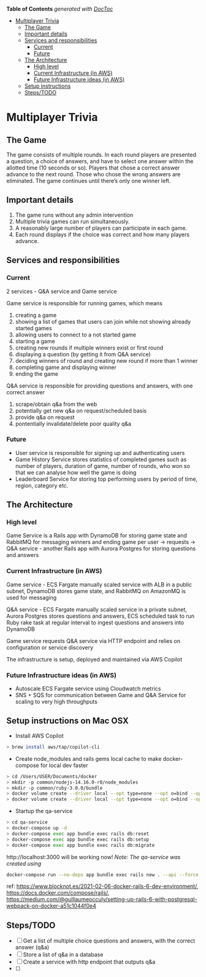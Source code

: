 <!-- START doctoc generated TOC please keep comment here to allow auto update -->
<!-- DON'T EDIT THIS SECTION, INSTEAD RE-RUN doctoc TO UPDATE -->
**Table of Contents**  *generated with [DocToc](https://github.com/thlorenz/doctoc)*

- [Multiplayer Trivia](#multiplayer-trivia)
  - [The Game](#the-game)
  - [Important details](#important-details)
  - [Services and responsibilities](#services-and-responsibilities)
    - [Current](#current)
    - [Future](#future)
  - [The Architecture](#the-architecture)
    - [High level](#high-level)
    - [Current Infrastructure (in AWS)](#current-infrastructure-in-aws)
    - [Future Infrastructure ideas (in AWS)](#future-infrastructure-ideas-in-aws)
  - [Setup instructions](#setup-instructions)
  - [Steps/TODO](#stepstodo)

<!-- END doctoc generated TOC please keep comment here to allow auto update -->

# Multiplayer Trivia

## The Game

The game consists of multiple rounds. In each round players are presented a question, a choice of answers, and have to select one answer within the allotted time (10 seconds or so). Players that chose a correct answer advance to the next round. Those who chose the wrong answers are eliminated. The game continues until there’s only one winner left.

## Important details

1. The game runs without any admin intervention
1. Multiple trivia games can run simultaneously.
1. A reasonably large number of players can participate in each game.
1. Each round displays if the choice was correct and how many players advance.

## Services and responsibilities

### Current
2 services - Q&A service and Game service

Game service is responsible for running games, which means
1. creating a game
1. showing a list of games that users can join while not showing already started games
1. allowing users to connect to a not started game
1. starting a game
1. creating new rounds if multiple winners exist or first round
1. displaying a question (by getting it from Q&A service)
1. deciding winners of round and creating new round if more than 1 winner
1. completing game and displaying winner
1. ending the game

Q&A service is responsible for providing questions and answers, with one correct answer
1. scrape/obtain q&a from the web
1. potentially get new q&a on request/scheduled basis
1. provide q&a on request
1. pontentially invalidate/delete poor quality q&a

### Future

- User service is responsible for signing up and authenticating users
- Game History Service stores statistics of completed games such as number of players, duration of game, number of rounds, who won so that we can analyse how well the game is doing
- Leaderboard Service for storing top performing users by period of time, region, category etc.

## The Architecture

### High level
Game Service is a Rails app with DynamoDB for storing game state and RabbitMQ for messaging winners and ending game per user -> requests -> Q&A service - another Rails app with Aurora Postgres for storing questions and answers

### Current Infrastructure (in AWS)

Game service - ECS Fargate manually scaled service with ALB in a public subnet, DynamoDB stores game state, and RabbitMQ on AmazonMQ is used for messaging

Q&A service - ECS Fargate manually scaled service in a private subnet, Aurora Postgres stores questions and answers, ECS scheduled task to run Ruby rake task at regular interval to ingest questions and answers into DynamoDB

Game service requests Q&A service via HTTP endpoint and relies on configuration or service discovery

The infrastructure is setup, deployed and maintained via AWS Copilot

### Future Infrastructure ideas (in AWS)

- Autoscale ECS Fargate service using Cloudwatch metrics
- SNS + SQS for communication between Game and Q&A Service for scaling to very high throughputs

## Setup instructions on Mac OSX
- Install AWS Copilot
```zsh
> brew install aws/tap/copilot-cli 
```
- Create node_modules and rails gems local cache to make docker-compose for local dev faster
```zsh
> cd /Users/USER/Documents/docker
> mkdir -p common/nodejs-14.16.0-r0/node_modules
> mkdir -p common/ruby-3.0.0/bundle
> docker volume create --driver local --opt type=none --opt o=bind --opt device=/Users/USER/Documents/docker/common/nodejs-14.16.0-r0/node_modules nodejs-14.16.0-r0-node_modules
> docker volume create --driver local --opt type=none --opt o=bind --opt device=/Users/USER/Documents/docker/common/ruby-3.0.0/bundle ruby-3.0.0-bundle
```
- Startup the qa-service
```zsh
> cd qa-service
> docker-compose up -d
> docker-compose exec app bundle exec rails db:reset
> docker-compose exec app bundle exec rails db:setup
> docker-compose exec app bundle exec rails db:migrate
```
http://localhost:3000 will be working now!
*Note: The qa-service was created using*
```zsh
docker-compose run --no-deps app bundle exec rails new . --api --force --database=postgresql
``` 
ref: https://www.blocknot.es/2021-02-06-docker-rails-6-dev-environment/, https://docs.docker.com/compose/rails/, https://medium.com/@guillaumeocculy/setting-up-rails-6-with-postgresql-webpack-on-docker-a51c1044f0e4

## Steps/TODO

- [ ] Get a list of multiple choice questions and answers, with the correct answer (q&a)
- [ ] Store a list of q&a in a database
- [ ] Create a service with http endpoint that outputs q&a
- [ ] 